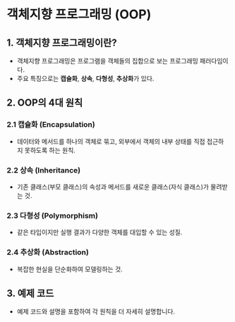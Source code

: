 # 객체지향 프로그래밍 (OOP)

## 1. 객체지향 프로그래밍이란?
- 객체지향 프로그래밍은 프로그램을 객체들의 집합으로 보는 프로그래밍 패러다임이다.
- 주요 특징으로는 **캡슐화**, **상속**, **다형성**, **추상화**가 있다.

## 2. OOP의 4대 원칙
### 2.1 캡슐화 (Encapsulation)
- 데이터와 메서드를 하나의 객체로 묶고, 외부에서 객체의 내부 상태를 직접 접근하지 못하도록 하는 원칙.

### 2.2 상속 (Inheritance)
- 기존 클래스(부모 클래스)의 속성과 메서드를 새로운 클래스(자식 클래스)가 물려받는 것.

### 2.3 다형성 (Polymorphism)
- 같은 타입이지만 실행 결과가 다양한 객체를 대입할 수 있는 성질.

### 2.4 추상화 (Abstraction)
- 복잡한 현실을 단순화하여 모델링하는 것.

## 3. 예제 코드
- 예제 코드와 설명을 포함하여 각 원칙을 더 자세히 설명합니다.
